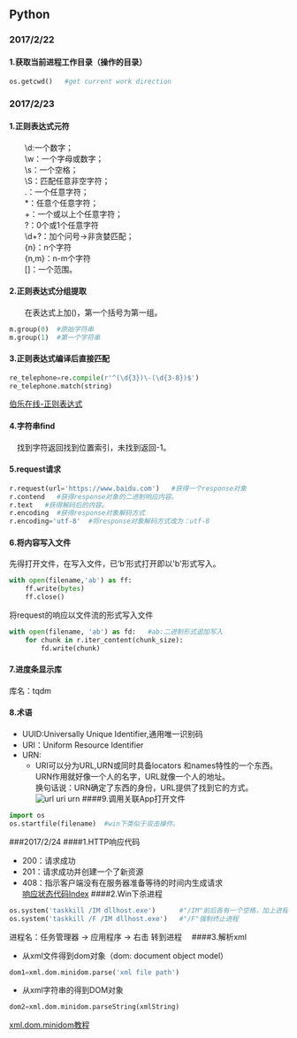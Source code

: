 ## Python
### 2017/2/22
#### 1.获取当前进程工作目录（操作的目录）
```python
os.getcwd()   #get current work direction
```

### 2017/2/23
#### 1.正则表达式元符
　　\d:一个数字；<br>
　　\w：一个字母或数字；<br>
　　\s：一个空格；<br>
　　\S：匹配任意非空字符；<br>
　　.：一个任意字符；<br>
　　*：任意个任意字符；<br>
　　+：一个或以上个任意字符；<br>
　　?：0个或1个任意字符<br>
　　\d+?：加个问号→非贪婪匹配；<br>
　　{n}：n个字符<br>
　　{n,m}：n-m个字符<br>
　　[]：一个范围。
#### 2.正则表达式分组提取<br>
　　在表达式上加()，第一个括号为第一组。<br>
```python
m.group(0)  #原始字符串
m.group(1)  #第一个字符串
```
#### 3.正则表达式编译后直接匹配
```python
re_telephone=re.compile(r'^(\d{3})\-(\d{3-8})$')
re_telephone.match(string)
```
[伯乐在线-正则表达式](http://www.runoob.com/python/python-reg-expressions.html)
#### 4.字符串find
　找到字符返回找到位置索引，未找到返回-1。<br>
#### 5.request请求
```python
r.request(url='https://www.baidu.com')   #获得一个response对象
r.contend   #获得response对象的二进制响应内容。
r.text   #获得解码后的内容。
r.encoding  #获得response对象解码方式
r.encoding='utf-8'  #将response对象解码方式改为：utf-8
```
#### 6.将内容写入文件
先得打开文件，在写入文件，已‘b’形式打开即以'b'形式写入。<br>
```python
with open(filename,'ab') as ff:
    ff.write(bytes)
    ff.close()
```
将request的响应以文件流的形式写入文件
```python
with open(filename, 'ab') as fd:   #ab:二进制形式追加写入
    for chunk in r.iter_content(chunk_size):
        fd.write(chunk)
```
#### 7.进度条显示库
库名：tqdm
#### 8.术语
* UUID:Universally Unique Identifier,通用唯一识别码
* URI：Uniform Resource Identifier
* URN:
    * URI可以分为URL,URN或同时具备locators 和names特性的一个东西。<br>
    URN作用就好像一个人的名字，URL就像一个人的地址。<br>
    换句话说：URN确定了东西的身份，URL提供了找到它的方式。<br>
    ![url uri urn](http://images2015.cnblogs.com/blog/591228/201601/591228-20160116223301225-1866838315.png)
####9.调用关联App打开文件
```python
import os
os.startfile(filename)  #win下类似于双击操作。
```
###2017/2/24
####1.HTTP响应代码
* 200：请求成功
* 201：请求成功并创建一个了新资源
* 408：指示客户端没有在服务器准备等待的时间内生成请求<br>
[响应状态代码Index](http://www.cnblogs.com/lijialong/archive/2011/01/13/http-response-code.html)
####2.Win下杀进程
```python
os.system('taskkill /IM dllhost.exe')      #"/IM"前后各有一个空格，加上进程名
os.system('taskkill /F /IM dllhost.exe')   #"/F"强制终止进程
```
进程名：任务管理器 → 应用程序 → 右击  转到进程　
####3.解析xml
* 从xml文件得到dom对象（dom: document object model）
```python
dom1=xml.dom.minidom.parse('xml file path')
```
* 从xml字符串的得到DOM对象
```python
dom2=xml.dom.minidom.parseString(xmlString)
```
[xml.dom.minidom教程](http://www.cnblogs.com/kaituorensheng/p/4493306.html)



